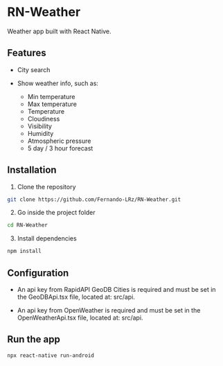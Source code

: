 # RN-Weather
Weather app built with React Native.

## Features
 * City search
 * Show weather info, such as: 
 
   - Min temperature
   - Max temperature
   - Temperature
   - Cloudiness
   - Visibility
   - Humidity
   - Atmospheric pressure
   - 5 day / 3 hour forecast
 
## Installation
1. Clone the repository
```bash
git clone https://github.com/Fernando-LRz/RN-Weather.git
``` 
2. Go inside the project folder
```bash
cd RN-Weather
```
3. Install dependencies
```bash
npm install
```

## Configuration
 * An api key from RapidAPI GeoDB Cities is required and must be set in the GeoDBApi.tsx file, located at: src/api.

 * An api key from OpenWeather is required and must be set in the OpenWeatherApi.tsx file, located at: src/api.

## Run the app
```bash
npx react-native run-android
```
